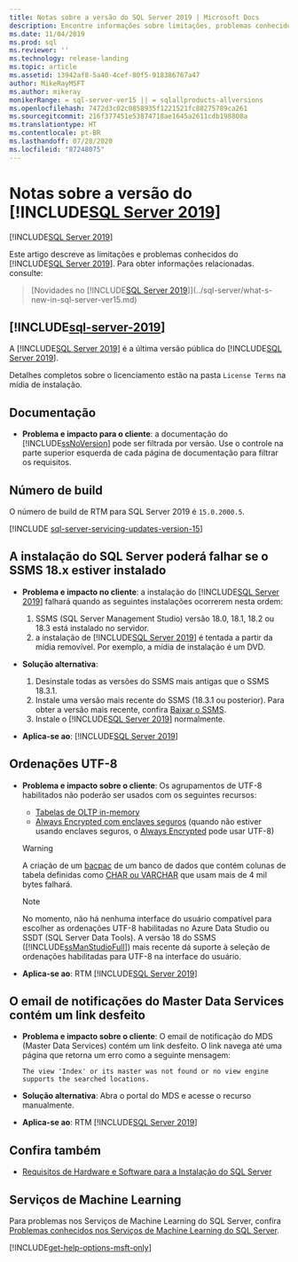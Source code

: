 ```yaml
---
title: Notas sobre a versão do SQL Server 2019 | Microsoft Docs
description: Encontre informações sobre limitações, problemas conhecidos, recursos de ajuda e outras notas sobre a versão do SQL Server 2019 (15.x).
ms.date: 11/04/2019
ms.prod: sql
ms.reviewer: ''
ms.technology: release-landing
ms.topic: article
ms.assetid: 13942af8-5a40-4cef-80f5-918386767a47
author: MikeRayMSFT
ms.author: mikeray
monikerRange: = sql-server-ver15 || = sqlallproducts-allversions
ms.openlocfilehash: 7472d3c02c0858935f1221521fc88275789ca261
ms.sourcegitcommit: 216f377451e53874718ae1645a2611cdb198808a
ms.translationtype: HT
ms.contentlocale: pt-BR
ms.lasthandoff: 07/28/2020
ms.locfileid: "87248075"
---
```

# <a name="sql-server-2019-release-notes"></a>Notas sobre a versão do [!INCLUDE[SQL Server 2019](../includes/sssqlv15-md.md)]
[!INCLUDE[SQL Server 2019](../includes/applies-to-version/sqlserver2019.md)]

Este artigo descreve as limitações e problemas conhecidos do [!INCLUDE[SQL Server 2019](../includes/sssqlv15-md.md)]. Para obter informações relacionadas. consulte:

> [Novidades no [!INCLUDE[SQL Server 2019](../includes/sssqlv15-md.md)]](../sql-server/what-s-new-in-sql-server-ver15.md)

## [!INCLUDE[sql-server-2019](../includes/sssqlv15-md.md)]

A [!INCLUDE[SQL Server 2019](../includes/sssqlv15-md.md)] é a última versão pública do [!INCLUDE[SQL Server 2019](../includes/ssnoversion-md.md)].

Detalhes completos sobre o licenciamento estão na pasta `License Terms` na mídia de instalação.

## <a name="documentation"></a>Documentação

- **Problema e impacto para o cliente**: a documentação do [!INCLUDE[ssNoVersion](../includes/ssnoversion-md.md)] pode ser filtrada por versão. Use o controle na parte superior esquerda de cada página de documentação para filtrar os requisitos.

## <a name="build-number"></a>Número de build

O número de build de RTM para SQL Server 2019 é `15.0.2000.5`.

[!INCLUDE [sql-server-servicing-updates-version-15](../includes/sql-server-servicing-updates-version-15.md)]

## <a name="sql-server-installation-may-fail-if-ssms-18x-is-installed"></a>A instalação do SQL Server poderá falhar se o SSMS 18.x estiver instalado

- **Problema e impacto no cliente**: a instalação do [!INCLUDE[SQL Server 2019](../includes/sssqlv15-md.md)] falhará quando as seguintes instalações ocorrerem nesta ordem:
  1. SSMS (SQL Server Management Studio) versão 18.0, 18.1, 18.2 ou 18.3 está instalado no servidor.
  1. a instalação de [!INCLUDE[SQL Server 2019](../includes/sssqlv15-md.md)] é tentada a partir da mídia removível. Por exemplo, a mídia de instalação é um DVD.

- **Solução alternativa**:
  1. Desinstale todas as versões do SSMS mais antigas que o SSMS 18.3.1.
  1. Instale uma versão mais recente do SSMS (18.3.1 ou posterior). Para obter a versão mais recente, confira [Baixar o SSMS](../ssms/download-sql-server-management-studio-ssms.md).
  1. Instale o [!INCLUDE[SQL Server 2019](../includes/sssqlv15-md.md)] normalmente.

- **Aplica-se ao**: [!INCLUDE[SQL Server 2019](../includes/sssqlv15-md.md)]

## <a name="utf-8-collations"></a>Ordenações UTF-8

- **Problema e impacto sobre o cliente**: Os agrupamentos de UTF-8 habilitados não poderão ser usados com os seguintes recursos:
  - [Tabelas de OLTP in-memory](../relational-databases/in-memory-oltp/introduction-to-memory-optimized-tables.md)
  - [Always Encrypted com enclaves seguros](../relational-databases/security/encryption/always-encrypted-enclaves.md) (quando não estiver usando enclaves seguros, o [Always Encrypted](../relational-databases/security/encryption/always-encrypted-database-engine.md) pode usar UTF-8)

  > [!WARNING]
  > A criação de um [bacpac](../relational-databases/data-tier-applications/data-tier-applications.md#bacpac) de um banco de dados que contém colunas de tabela definidas como [CHAR ou VARCHAR](../t-sql/data-types/char-and-varchar-transact-sql.md) que usam mais de 4 mil bytes falhará.
  
  > [!NOTE]
  > No momento, não há nenhuma interface do usuário compatível para escolher as ordenações UTF-8 habilitadas no Azure Data Studio ou SSDT (SQL Server Data Tools). A versão 18 do SSMS ([!INCLUDE[ssManStudioFull](../includes/ssmanstudiofull-md.md)]) mais recente dá suporte à seleção de ordenações habilitadas para UTF-8 na interface do usuário.

- **Aplica-se ao**: RTM [!INCLUDE[SQL Server 2019](../includes/sssqlv15-md.md)]

## <a name="master-data-service-notification-email-contains-broken-link"></a>O email de notificações do Master Data Services contém um link desfeito

- **Problema e impacto sobre o cliente**: O email de notificação do MDS (Master Data Services) contém um link desfeito. O link navega até uma página que retorna um erro como a seguinte mensagem:

   `The view 'Index' or its master was not found or no view engine supports the searched locations.`

- **Solução alternativa**: Abra o portal do MDS e acesse o recurso manualmente.

- **Aplica-se ao**: RTM [!INCLUDE[SQL Server 2019](../includes/sssqlv15-md.md)]

## <a name="see-also"></a>Confira também

- [Requisitos de Hardware e Software para a Instalação do SQL Server](../sql-server/install/hardware-and-software-requirements-for-installing-sql-server-ver15.md)

## <a name="machine-learning-services"></a>Serviços de Machine Learning

Para problemas nos Serviços de Machine Learning do SQL Server, confira [Problemas conhecidos nos Serviços de Machine Learning do SQL Server](../machine-learning/troubleshooting/known-issues-for-sql-server-machine-learning-services.md).

[!INCLUDE[get-help-options-msft-only](../includes/paragraph-content/get-help-options.md)]
